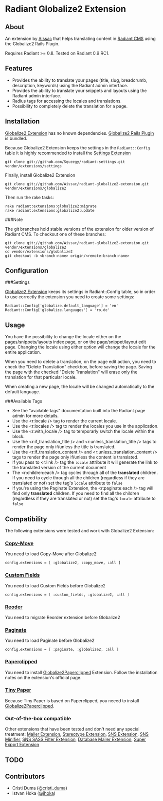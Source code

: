 Radiant Globalize2 Extension
===

About
---

An extension by [Aissac][aissac] that helps translating content in [Radiant CMS][radiant] using the Globalize2 Rails Plugin.

Requires Radiant >= 0.8. Tested on Radiant 0.9 RC1.

Features
---

* Provides the ability to translate your pages (title, slug, breadcrumb, description, keywords)  using the Radiant admin interface.
* Provides the ability to translate your snippets and layouts using the Radiant admin interface.
* Radius tags for accessing the locales and translations.
* Possibility to completely delete the translation for a page.

Installation
---

[Globalize2 Extension][arg2] has no known dependencies. [Globalize2 Rails Plugin][rg2] is bundled.

Because Globalize2 Extension keeps the settings in the `Radiant::Config` table it is highly recommended to install the [Settings Extension][rse]

    git clone git://github.com/Squeegy/radiant-settings.git vendor/extensions/settings
    
Finally, install Globalize2 Extension
  
    git clone git://github.com/Aissac/radiant-globalize2-extension.git vendor/extensions/globalize2

Then run the rake tasks:

    rake radiant:extensions:globalize2:migrate
    rake radiant:extensions:globalize2:update

###Note

The git branches hold stable versions of the extension for older version of Radiant CMS. To checkout one of these branches:

    git clone git://github.com/Aissac/radiant-globalize2-extension.git vendor/extensions/globalize2
    cd vendor/extensions/globalize2
    git checkout -b <branch-name> origin/<remote-branch-name>

Configuration
---

###Settings

[Globalize2 Extension][arg2] keeps its settings in Radiant::Config table, so in order to use correctly the extension you need to create some settings:

    Radiant::Config['globalize.default_language'] = 'en'
    Radiant::Config['globalize.languages'] = 'ro,de'
  
Usage
---

You have the possibility to change the locale either on the pages/snippets/layouts index page, or on the page/snippet/layout edit page. Changing the locale using either option will change the locale for the entire application.

When you need to delete a translation, on the page edit action, you need to check the "Delete Translation" checkbox, before saving the page. Saving the page with the checked "Delete Translation" will erase only the translation for that particular locale.

When creating a new page, the locale will be changed automatically to the default language.

###Available Tags

* See the "available tags" documentation built into the Radiant page admin for more details.
* Use the <r:locale /> tag to render the current locale.
* Use the <r:locales /> tag to render the locales you use in the application.
* Use the <r:with_locale /> tag to temporarly switch the locale within the block.
* Use the <r:if_translation_title /> and <r:unless_translation_title /> tags to render the page only if/unless the title is translated.
* Use the <r:if_translation_content /> and <r:unless_translation_content /> tags to render the page only if/unless the content is translated.
* If you pass to <r:link /> tag the `locale` attribute it will generate the link to the translated version of the current document
* The <r:children:each /> tag cycles through all of the **translated** children. If you need to cycle through all the children (regardless if they are translated or not) set the tag's `locale` attribute to `false`
* If you're using the Paginate Extension, the <r:paginate:each /> tag will find only **translated** children. If you need to find all the children (regardless if they are translated or not) set the tag's `locale` attribute to `false`


Compatibility
---

The following extensions were tested and work with Globalize2 Extension:

### [Copy-Move][cm]

You need to load Copy-Move after Globalize2

    config.extensions = [ :globalize2, :copy_move, :all ]

### [Custom Fields][cf]

You need to load Custom Fields before Globalize2

    config.extensions = [ :custom_fields, :globalize2, :all ]
    
### [Reoder][ro]

You need to migrate Reorder extension before Globalize2

### [Paginate][pe]

You need to load Paginate before Globalize2

    config.extensions = [ :paginate, :globalize2, :all ]
    
### [Paperclipped][pc]

You need to install [Globalize2Paperclipped][g2p] Extension. Follow the installation notes on the extension's official page.

### [Tiny Paper][tp]

Because Tiny Paper is based on Paperclipped, you neeed to install [Globalize2Paperclipped][g2p].

### Out-of-the-box compatible

Other extensions that have been tested and don't need any special treatment: [Mailer Extension][rm], [Stereotype Extension][rs], [SNS Extension][sns], [SNS Minifier][snsm], [SNS SASS Filter Extension][snss], [Database Mailer Extension][dbm], [Super Export Extension][rse]

TODO
---

Contributors
---

* Cristi Duma ([@cristi_duma][cd])
* Istvan Hoka ([@ihoka][ih])

[rg2]: http://github.com/joshmh/globalize2
[aissac]: http://aissac.ro
[radiant]: http://radiantcms.org/
[rse]: http://github.com/Squeegy/radiant-settings
[arg2]: http://blog.aissac.ro/radiant/globalize2-extension/

[cm]:http://github.com/pilu/radiant-copy-move
[cf]:http://github.com/Aissac/radiant-custom-fields-extension/
[ro]:http://github.com/radiant/radiant-reorder-extension/
[pe]:http://github.com/Aissac/radiant-paginate-extension/
[pc]:http://github.com/kbingman/paperclipped/
[g2p]:http://github.com/Aissac/radiant-globalize2-paperclipped-extension/
[tp]:http://github.com/Aissac/radiant-tiny-paper-extension/
[rm]:http://github.com/radiant/radiant-mailer-extension/
[rs]:http://github.com/Aissac/radiant-stereotype-extension/
[sns]:http://github.com/radiant/radiant-sns-extension/
[snsm]:http://github.com/Aissac/radiant-sns-minifier-extension/
[snss]:http://github.com/SwankInnovations/radiant-sns-sass-filter-extension/
[dbm]:http://github.com/Aissac/radiant-database-mailer-extension/
[rse]:http://github.com/Aissac/radiant-super-export-extension/tree/master

[cd]: http://twitter.com/cristi_duma
[ih]: http://twitter.com/ihoka